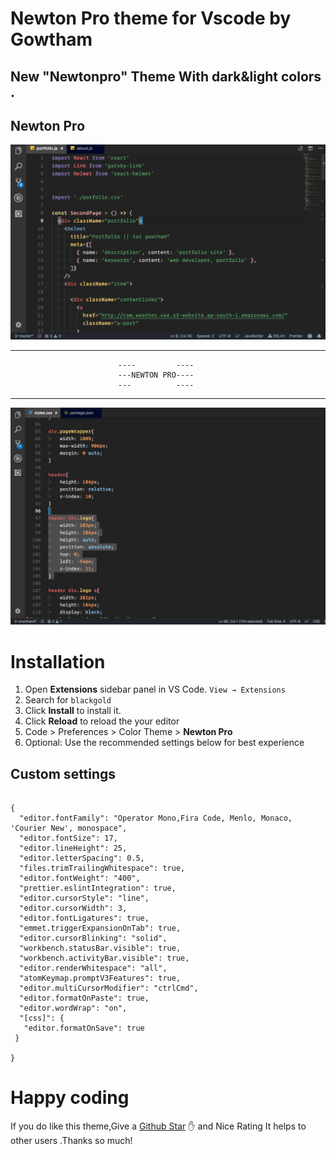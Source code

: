 # Newton Pro theme for Vscode by Gowtham

## New  "Newtonpro"  Theme  With  dark&light colors .

## Newton Pro
![Preview](https://raw.githubusercontent.com/saigowthamr/NewtonPro-theme/master/images/Newtonpro.png)

----------------------------------------------------------------------------------
                            ----         ----
                            ---NEWTON PRO----
                            ---          ----
----------------------------------------------------------------------------------

![Preview](https://raw.githubusercontent.com/saigowthamr/NewtonPro-theme/master/images/mycss.png)




# Installation

1. Open **Extensions** sidebar panel in VS Code. `View → Extensions`
2. Search for `blackgold`
3. Click **Install** to install it.
4. Click **Reload** to reload the your editor
5. Code > Preferences > Color Theme > **Newton Pro**
6. Optional: Use the recommended settings below for best experience


## Custom settings

```

{
  "editor.fontFamily": "Operator Mono,Fira Code, Menlo, Monaco, 'Courier New', monospace",
  "editor.fontSize": 17,
  "editor.lineHeight": 25,
  "editor.letterSpacing": 0.5,
  "files.trimTrailingWhitespace": true,
  "editor.fontWeight": "400",
  "prettier.eslintIntegration": true,
  "editor.cursorStyle": "line",
  "editor.cursorWidth": 3,
  "editor.fontLigatures": true,
  "emmet.triggerExpansionOnTab": true,
  "editor.cursorBlinking": "solid",
  "workbench.statusBar.visible": true,
  "workbench.activityBar.visible": true,
  "editor.renderWhitespace": "all",
  "atomKeymap.promptV3Features": true,
  "editor.multiCursorModifier": "ctrlCmd",
  "editor.formatOnPaste": true,
  "editor.wordWrap": "on",
  "[css]": {
   "editor.formatOnSave": true
 }

}
```


# Happy coding



If you do like this theme,Give a [Github Star](https://github.com/saigowthamr/NewtonPro-theme) ✋ and Nice Rating It helps to other users .Thanks so much!

